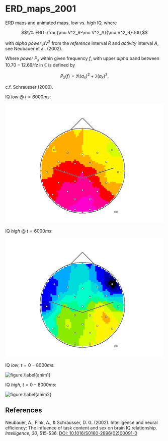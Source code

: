 # ERD_maps_2001
ERD maps and animated maps, *low* vs. *high* IQ, where 

$$\\% ERD=\frac{\mu V^2_R-\mu V^2_A}{\mu V^2_R}⋅100,$$

with *alpha power* $\mu V^2$ from the *reference* interval $R$ and *activity* interval $A$, see Neubauer et al. (2002).

Where *power* $P_x$ within given frequency $f$, with upper *alpha* band between $10.70-12.69 Hz$ in $\mathbb C$ is defined by

$$P_x(f)=\Re (a_x)^2+\Im (a_x)^2,$$

c.f. Schrausser (2000).

IQ *low* @ $t=6000 ms$:

![figure.\label{pic1}](Folie49low.JPG)

IQ *high* @ $t=6000 ms$:

![figure.\label{pic2}](Folie49high.JPG)

IQ *low*, $t=0-8000 ms$:

![figure.\label{anim1}](pic1.gif)

IQ *high*, $t=0-8000 ms$:

![figure.\label{anim2}](pic2.gif)

## References

Neubauer, A., Fink, A., & Schrausser, D. G. (2002). Intelligence and neural efficiency: The influence of task content and sex on brain IQ relationship. *Intelligence, 30*, 515-536. [DOI: 10.1016/S0160-2896(02)00091-0](https://doi.org/10.1016/S0160-2896(02)00091-0)
